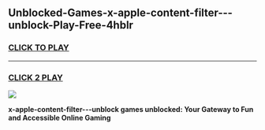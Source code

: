 
## Unblocked-Games-x-apple-content-filter---unblock-Play-Free-4hblr
<h3>
<a href="https://premium76.site?title=x-apple-content-filter---unblock&ref=12A">CLICK TO PLAY</a></h3>
<hr>

<h3>
<a href="https://premium76.site?title=x-apple-content-filter---unblock&ref=12A">CLICK 2 PLAY</a>
  
</h3>

<a href="https://premium76.site?title=x-apple-content-filter---unblock&ref=12A"><img src="https://clearcache.store/games.png"></a>


**x-apple-content-filter---unblock games unblocked: Your Gateway to Fun and Accessible Online Gaming**
